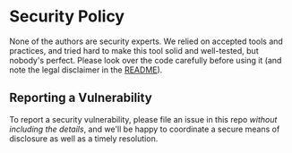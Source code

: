 # Security Policy

None of the authors are security experts. We relied on accepted tools and practices, and tried hard to make this tool solid and well-tested, but nobody's perfect. Please look over the code carefully before using it (and note the legal disclaimer in the [README](./README.md)).

## Reporting a Vulnerability

To report a security vulnerability, please file an issue in this repo _without including the details_, and we'll be happy to coordinate a secure means of disclosure as well as a timely resolution.